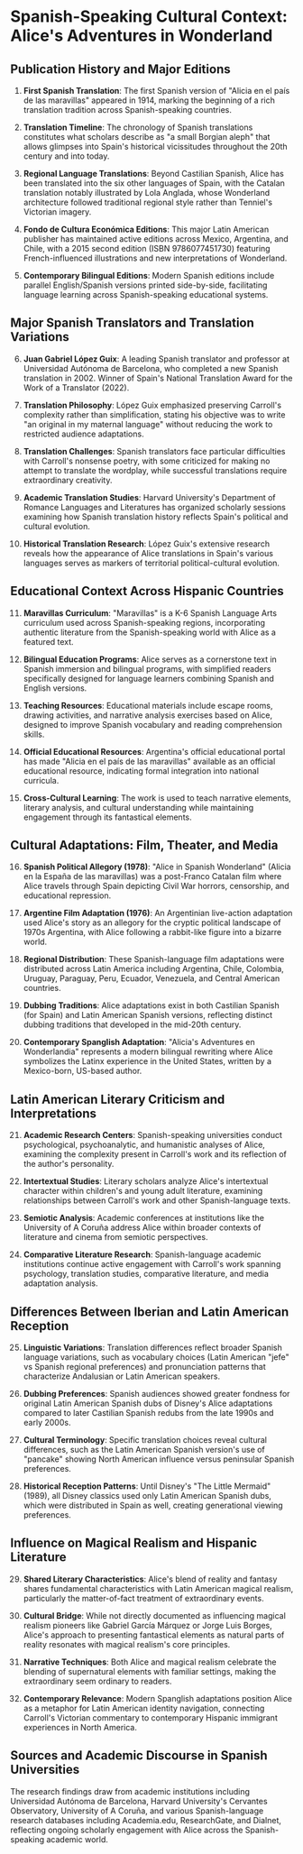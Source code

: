 # Spanish-Speaking Cultural Context: Alice's Adventures in Wonderland

## Publication History and Major Editions

1. **First Spanish Translation**: The first Spanish version of "Alicia en el país de las maravillas" appeared in 1914, marking the beginning of a rich translation tradition across Spanish-speaking countries.

2. **Translation Timeline**: The chronology of Spanish translations constitutes what scholars describe as "a small Borgian aleph" that allows glimpses into Spain's historical vicissitudes throughout the 20th century and into today.

3. **Regional Language Translations**: Beyond Castilian Spanish, Alice has been translated into the six other languages of Spain, with the Catalan translation notably illustrated by Lola Anglada, whose Wonderland architecture followed traditional regional style rather than Tenniel's Victorian imagery.

4. **Fondo de Cultura Económica Editions**: This major Latin American publisher has maintained active editions across Mexico, Argentina, and Chile, with a 2015 second edition (ISBN 9786077451730) featuring French-influenced illustrations and new interpretations of Wonderland.

5. **Contemporary Bilingual Editions**: Modern Spanish editions include parallel English/Spanish versions printed side-by-side, facilitating language learning across Spanish-speaking educational systems.

## Major Spanish Translators and Translation Variations

6. **Juan Gabriel López Guix**: A leading Spanish translator and professor at Universidad Autónoma de Barcelona, who completed a new Spanish translation in 2002. Winner of Spain's National Translation Award for the Work of a Translator (2022).

7. **Translation Philosophy**: López Guix emphasized preserving Carroll's complexity rather than simplification, stating his objective was to write "an original in my maternal language" without reducing the work to restricted audience adaptations.

8. **Translation Challenges**: Spanish translators face particular difficulties with Carroll's nonsense poetry, with some criticized for making no attempt to translate the wordplay, while successful translations require extraordinary creativity.

9. **Academic Translation Studies**: Harvard University's Department of Romance Languages and Literatures has organized scholarly sessions examining how Spanish translation history reflects Spain's political and cultural evolution.

10. **Historical Translation Research**: López Guix's extensive research reveals how the appearance of Alice translations in Spain's various languages serves as markers of territorial political-cultural evolution.

## Educational Context Across Hispanic Countries

11. **Maravillas Curriculum**: "Maravillas" is a K-6 Spanish Language Arts curriculum used across Spanish-speaking regions, incorporating authentic literature from the Spanish-speaking world with Alice as a featured text.

12. **Bilingual Education Programs**: Alice serves as a cornerstone text in Spanish immersion and bilingual programs, with simplified readers specifically designed for language learners combining Spanish and English versions.

13. **Teaching Resources**: Educational materials include escape rooms, drawing activities, and narrative analysis exercises based on Alice, designed to improve Spanish vocabulary and reading comprehension skills.

14. **Official Educational Resources**: Argentina's official educational portal has made "Alicia en el país de las maravillas" available as an official educational resource, indicating formal integration into national curricula.

15. **Cross-Cultural Learning**: The work is used to teach narrative elements, literary analysis, and cultural understanding while maintaining engagement through its fantastical elements.

## Cultural Adaptations: Film, Theater, and Media

16. **Spanish Political Allegory (1978)**: "Alice in Spanish Wonderland" (Alicia en la España de las maravillas) was a post-Franco Catalan film where Alice travels through Spain depicting Civil War horrors, censorship, and educational repression.

17. **Argentine Film Adaptation (1976)**: An Argentinian live-action adaptation used Alice's story as an allegory for the cryptic political landscape of 1970s Argentina, with Alice following a rabbit-like figure into a bizarre world.

18. **Regional Distribution**: These Spanish-language film adaptations were distributed across Latin America including Argentina, Chile, Colombia, Uruguay, Paraguay, Peru, Ecuador, Venezuela, and Central American countries.

19. **Dubbing Traditions**: Alice adaptations exist in both Castilian Spanish (for Spain) and Latin American Spanish versions, reflecting distinct dubbing traditions that developed in the mid-20th century.

20. **Contemporary Spanglish Adaptation**: "Alicia's Adventures en Wonderlandia" represents a modern bilingual rewriting where Alice symbolizes the Latinx experience in the United States, written by a Mexico-born, US-based author.

## Latin American Literary Criticism and Interpretations

21. **Academic Research Centers**: Spanish-speaking universities conduct psychological, psychoanalytic, and humanistic analyses of Alice, examining the complexity present in Carroll's work and its reflection of the author's personality.

22. **Intertextual Studies**: Literary scholars analyze Alice's intertextual character within children's and young adult literature, examining relationships between Carroll's work and other Spanish-language texts.

23. **Semiotic Analysis**: Academic conferences at institutions like the University of A Coruña address Alice within broader contexts of literature and cinema from semiotic perspectives.

24. **Comparative Literature Research**: Spanish-language academic institutions continue active engagement with Carroll's work spanning psychology, translation studies, comparative literature, and media adaptation analysis.

## Differences Between Iberian and Latin American Reception

25. **Linguistic Variations**: Translation differences reflect broader Spanish language variations, such as vocabulary choices (Latin American "jefe" vs Spanish regional preferences) and pronunciation patterns that characterize Andalusian or Latin American speakers.

26. **Dubbing Preferences**: Spanish audiences showed greater fondness for original Latin American Spanish dubs of Disney's Alice adaptations compared to later Castilian Spanish redubs from the late 1990s and early 2000s.

27. **Cultural Terminology**: Specific translation choices reveal cultural differences, such as the Latin American Spanish version's use of "pancake" showing North American influence versus peninsular Spanish preferences.

28. **Historical Reception Patterns**: Until Disney's "The Little Mermaid" (1989), all Disney classics used only Latin American Spanish dubs, which were distributed in Spain as well, creating generational viewing preferences.

## Influence on Magical Realism and Hispanic Literature

29. **Shared Literary Characteristics**: Alice's blend of reality and fantasy shares fundamental characteristics with Latin American magical realism, particularly the matter-of-fact treatment of extraordinary events.

30. **Cultural Bridge**: While not directly documented as influencing magical realism pioneers like Gabriel García Márquez or Jorge Luis Borges, Alice's approach to presenting fantastical elements as natural parts of reality resonates with magical realism's core principles.

31. **Narrative Techniques**: Both Alice and magical realism celebrate the blending of supernatural elements with familiar settings, making the extraordinary seem ordinary to readers.

32. **Contemporary Relevance**: Modern Spanglish adaptations position Alice as a metaphor for Latin American identity navigation, connecting Carroll's Victorian commentary to contemporary Hispanic immigrant experiences in North America.

## Sources and Academic Discourse in Spanish Universities

The research findings draw from academic institutions including Universidad Autónoma de Barcelona, Harvard University's Cervantes Observatory, University of A Coruña, and various Spanish-language research databases including Academia.edu, ResearchGate, and Dialnet, reflecting ongoing scholarly engagement with Alice across the Spanish-speaking academic world.